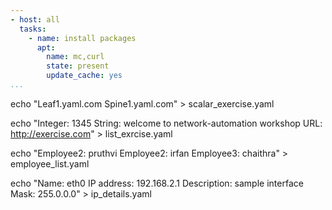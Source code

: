 ```yaml
---
- host: all
  tasks:
    - name: install packages
      apt:
        name: mc,curl
        state: present
        update_cache: yes
...
```


echo "Leaf1.yaml.com
Spine1.yaml.com" > scalar_exercise.yaml

echo "Integer:  1345
String:  welcome to network-automation workshop
URL: http://exercise.com" > list_exrcise.yaml

echo "Employee2: pruthvi
Employee2: irfan
Employee3: chaithra" > employee_list.yaml

echo "Name: eth0
IP address: 192.168.2.1
Description: sample interface
Mask: 255.0.0.0" > ip_details.yaml
